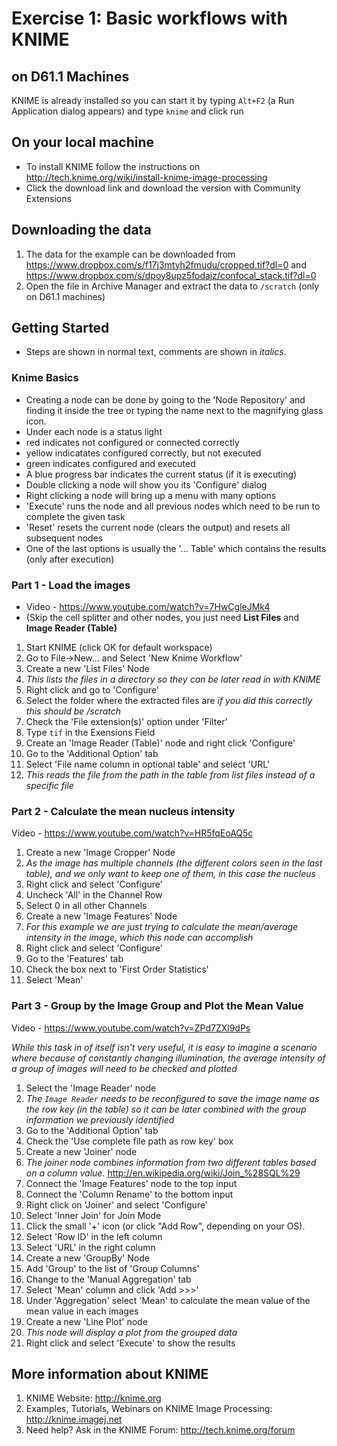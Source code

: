 # Exercise 1: Basic workflows with KNIME



## on D61.1 Machines
KNIME is already installed so you can start it by typing ```Alt+F2``` (a Run Application dialog appears) and type ```knime``` and click run 

## On your local machine
- To install KNIME follow the instructions on http://tech.knime.org/wiki/install-knime-image-processing
- Click the download link and download the version with Community Extensions

## Downloading the data
1. The data for the example can be downloaded from https://www.dropbox.com/s/f17j3mtyh2fmudu/cropped.tif?dl=0 and https://www.dropbox.com/s/dpoy8upz5fodajz/confocal_stack.tif?dl=0
2. Open the file in Archive Manager and extract the data to ```/scratch``` (only on D61.1 machines)

## Getting Started
- Steps are shown in normal text, comments are shown in _italics_.

### Knime Basics
- Creating a node can be done by going to the 'Node Repository' and finding it inside the tree or typing the name next to the magnifying glass icon. 
- Under each node is a status light
 - red indicates not configured or connected correctly
 - yellow indicatates configured correctly, but not executed
 - green indicates configured and executed
 - A blue progress bar indicates the current status (if it is executing)
- Double clicking a node will show you its 'Configure' dialog
- Right clicking a node will bring up a menu with many options
 - 'Execute' runs the node and all previous nodes which need to be run to complete the given task
 - 'Reset' resets the current node (clears the output) and resets all subsequent nodes
 - One of the last options is usually the '... Table' which contains the results (only after execution)

### Part 1 - Load the images
- Video - https://www.youtube.com/watch?v=7HwCgleJMk4
- (Skip the cell splitter and other nodes, you just need __List Files__ and __Image Reader (Table)__

1. Start KNIME (click OK for default workspace)
1. Go to File->New... and Select 'New Knime Workflow'
1. Create a new 'List Files' Node 
 1. _This lists the files in a directory so they can be later read in with KNIME_
 1. Right click and go to 'Configure'
 1. Select the folder where the extracted files are _if you did this correctly this should be /scratch_
 1. Check the 'File extension(s)' option under 'Filter'
 1. Type ```tif``` in the Exensions Field
1. Create an 'Image Reader (Table)' node and right click 'Configure'
 1. Go to the 'Additional Option' tab 
 1. Select 'File name column in optional table' and select 'URL'
 1. _This reads the file from the path in the table from list files instead of a specific file_

### Part 2 - Calculate the mean nucleus intensity
Video - https://www.youtube.com/watch?v=HR5fqEoAQ5c

1. Create a new 'Image Cropper' Node
 1. _As the image has multiple channels (the different colors seen in the last table), and we only want to keep one of them, in this case the nucleus_
 2. Right click and select 'Configure'
 3. Uncheck 'All' in the Channel Row
 4. Select 0 in all other Channels
1. Create a new 'Image Features' Node
 1. _For this example we are just trying to calculate the mean/average intensity in the image, which this node can accomplish_
 2. Right click and select 'Configure'
 3. Go to the 'Features' tab
 4. Check the box next to 'First Order Statistics'
 5. Select 'Mean'

### Part 3 - Group by the Image Group and Plot the Mean Value
Video - https://www.youtube.com/watch?v=ZPd7ZXl9dPs

_While this task in of itself isn't very useful, it is easy to imagine a scenario where because of constantly changing illumination, the average intensity of a group of images will need to be checked and plotted_

1. Select the 'Image Reader' node
 1. _The `Image Reader` needs to be reconfigured to save the image name as the row key (in the table) so it can be later combined with the group information we previously identified_
 2. Go to the 'Additional Option' tab
 3. Check the 'Use complete file path as row key' box
1. Create a new 'Joiner' node
 1. _The joiner node combines information from two different tables based on a column value._ http://en.wikipedia.org/wiki/Join_%28SQL%29
 2. Connect the 'Image Features' node to the top input
 3. Connect the 'Column Rename' to the bottom input
 4. Right click on 'Joiner' and select 'Configure'
 5. Select 'Inner Join' for Join Mode
 6. Click the small '+' icon (or click "Add Row", depending on your OS).
 7. Select 'Row ID' in the left column
 8. Select 'URL' in the right column
1. Create a new 'GroupBy' Node
 1. Add 'Group' to the list of 'Group Columns'
 2. Change to the 'Manual Aggregation' tab
 3. Select 'Mean' column and click 'Add >>>'
 4. Under 'Aggregation' select 'Mean' to calculate the mean value of the mean value in each images
6. Create a new 'Line Plot' node
 1. _This node will display a plot from the grouped data_
 2. Right click and select 'Execute' to show the results

## More information about KNIME
1. KNIME Website: http://knime.org
2. Examples, Tutorials, Webinars on KNIME Image Processing: http://knime.imagej.net
3. Need help? Ask in the KNIME Forum: http://tech.knime.org/forum
